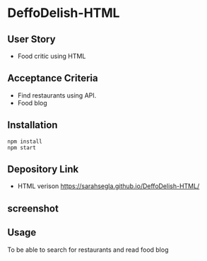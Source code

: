 
# DeffoDelish-HTML



## User Story
- Food critic using HTML

## Acceptance Criteria
- Find restaurants using API.
- Food blog


## Installation

```
npm install
npm start

```

## Depository Link 
- HTML verison https://sarahsegla.github.io/DeffoDelish-HTML/

## screenshot


## Usage

To be able to search for restaurants and read food blog
